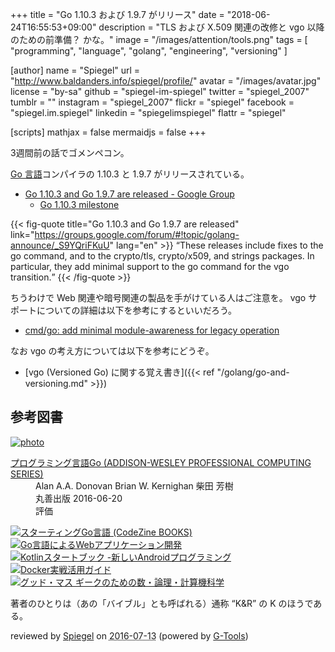 +++
title = "Go 1.10.3 および 1.9.7 がリリース"
date = "2018-06-24T16:55:53+09:00"
description = "TLS および X.509 関連の改修と vgo 以降のための前準備？ かな。"
image = "/images/attention/tools.png"
tags  = [ "programming", "language", "golang", "engineering", "versioning" ]

[author]
  name      = "Spiegel"
  url       = "http://www.baldanders.info/spiegel/profile/"
  avatar    = "/images/avatar.jpg"
  license   = "by-sa"
  github    = "spiegel-im-spiegel"
  twitter   = "spiegel_2007"
  tumblr    = ""
  instagram = "spiegel_2007"
  flickr    = "spiegel"
  facebook  = "spiegel.im.spiegel"
  linkedin  = "spiegelimspiegel"
  flattr    = "spiegel"

[scripts]
  mathjax = false
  mermaidjs = false
+++

3週間前の話でゴメンペコン。

[Go 言語]コンパイラの 1.10.3 と 1.9.7 がリリースされている。

- [Go 1.10.3 and Go 1.9.7 are released - Google Group](https://groups.google.com/forum/#!topic/golang-announce/_S9YQriFKuU)
    - [Go 1.10.3 milestone](https://github.com/golang/go/issues?q=milestone%3AGo1.10.3)

{{< fig-quote title="Go 1.10.3 and Go 1.9.7 are released" link="https://groups.google.com/forum/#!topic/golang-announce/_S9YQriFKuU" lang="en" >}}
<q>These releases include fixes to the go command, and to the crypto/tls, crypto/x509, and strings packages. In particular, they add minimal support to the go command for the vgo transition.</q>
{{< /fig-quote >}}

ちうわけで Web 関連や暗号関連の製品を手がけている人はご注意を。
vgo サポートについての詳細は以下を参考にするといいだろう。

- [cmd/go: add minimal module-awareness for legacy operation](https://go.googlesource.com/go/+/d4e21288e444d3ffd30d1a0737f15ea3fc3b8ad9)

なお vgo の考え方については以下を参考にどうぞ。

- [vgo (Versioned Go) に関する覚え書き]({{< ref "/golang/go-and-versioning.md" >}})

[Go 言語]: https://golang.org/ "The Go Programming Language"

## 参考図書

<div class="hreview" ><a class="item url" href="http://www.amazon.co.jp/exec/obidos/ASIN/4621300253/baldandersinf-22/"><img src="http://ecx.images-amazon.com/images/I/410V3ulwP5L._SL160_.jpg" alt="photo" class="photo"  /></a><dl ><dt class="fn"><a class="item url" href="http://www.amazon.co.jp/exec/obidos/ASIN/4621300253/baldandersinf-22/">プログラミング言語Go (ADDISON-WESLEY PROFESSIONAL COMPUTING SERIES)</a></dt><dd>Alan A.A. Donovan Brian W. Kernighan 柴田 芳樹 </dd><dd>丸善出版 2016-06-20</dd><dd>評価<abbr class="rating" title="5"><img src="http://g-images.amazon.com/images/G/01/detail/stars-5-0.gif" alt="" /></abbr> </dd></dl><p class="similar"><a href="http://www.amazon.co.jp/exec/obidos/ASIN/4798142417/baldandersinf-22/" target="_top"><img src="http://images.amazon.com/images/P/4798142417.09._SCTHUMBZZZ_.jpg"  alt="スターティングGo言語 (CodeZine BOOKS)"  /></a> <a href="http://www.amazon.co.jp/exec/obidos/ASIN/4873117526/baldandersinf-22/" target="_top"><img src="http://images.amazon.com/images/P/4873117526.09._SCTHUMBZZZ_.jpg"  alt="Go言語によるWebアプリケーション開発"  /></a> <a href="http://www.amazon.co.jp/exec/obidos/ASIN/4865940391/baldandersinf-22/" target="_top"><img src="http://images.amazon.com/images/P/4865940391.09._SCTHUMBZZZ_.jpg"  alt="Kotlinスタートブック -新しいAndroidプログラミング"  /></a> <a href="http://www.amazon.co.jp/exec/obidos/ASIN/4839959234/baldandersinf-22/" target="_top"><img src="http://images.amazon.com/images/P/4839959234.09._SCTHUMBZZZ_.jpg"  alt="Docker実戦活用ガイド"  /></a> <a href="http://www.amazon.co.jp/exec/obidos/ASIN/4274218961/baldandersinf-22/" target="_top"><img src="http://images.amazon.com/images/P/4274218961.09._SCTHUMBZZZ_.jpg"  alt="グッド・マス ギークのための数・論理・計算機科学"  /></a> </p>
<p class="description">著者のひとりは（あの「バイブル」とも呼ばれる）通称 “K&amp;R” の K のほうである。</p>
<p class="gtools" >reviewed by <a href='#maker' class='reviewer'>Spiegel</a> on <abbr class="dtreviewed" title="2016-07-13">2016-07-13</abbr> (powered by <a href="http://www.goodpic.com/mt/aws/index.html" >G-Tools</a>)</p>
</div>
